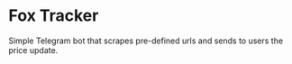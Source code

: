 # Fox Tracker

Simple Telegram bot that scrapes pre-defined urls and sends to users the price update.
